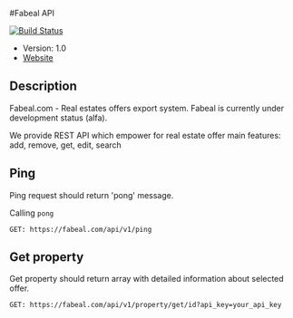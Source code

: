 #Fabeal API

[![Build Status](https://travis-ci.org/fuelphp/fuelphp.png?branch=master)](https://travis-ci.org/fuelphp/fuelphp)

* Version: 1.0
* [Website](https://fabeal.com/)

## Description

Fabeal.com - Real estates offers export system.
Fabeal is currently under development status (alfa).

We provide REST API which empower for real estate offer main features:
add, remove, get, edit, search

## Ping

Ping request should return 'pong' message.

Calling `pong`

```
GET: https://fabeal.com/api/v1/ping
```

## Get property

Get property should return array with detailed information about selected offer.


```
GET: https://fabeal.com/api/v1/property/get/id?api_key=your_api_key
```
